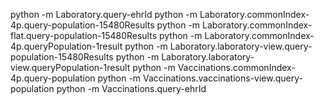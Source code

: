 python -m Laboratory.query-ehrId 
python -m Laboratory.commonIndex-4p.query-population-15480Results
python -m Laboratory.commonIndex-flat.query-population-15480Results
python -m Laboratory.commonIndex-4p.queryPopulation-1result
python -m Laboratory.laboratory-view.query-population-15480Results
python -m Laboratory.laboratory-view.queryPopulation-1result
python -m Vaccinations.commonIndex-4p.query-population
python -m Vaccinations.vaccinations-view.query-population
python -m Vaccinations.query-ehrId
